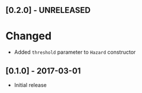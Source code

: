 ## [0.2.0] - UNRELEASED

# Changed
- Added `threshold` parameter to `Hazard` constructor

## [0.1.0] - 2017-03-01
- Initial release
